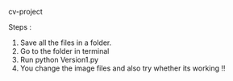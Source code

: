 cv-project

Steps :
1. Save all the files in a folder.
2. Go to the folder in terminal
3. Run python Version1.py
4. You change the image files and also try whether its working !!